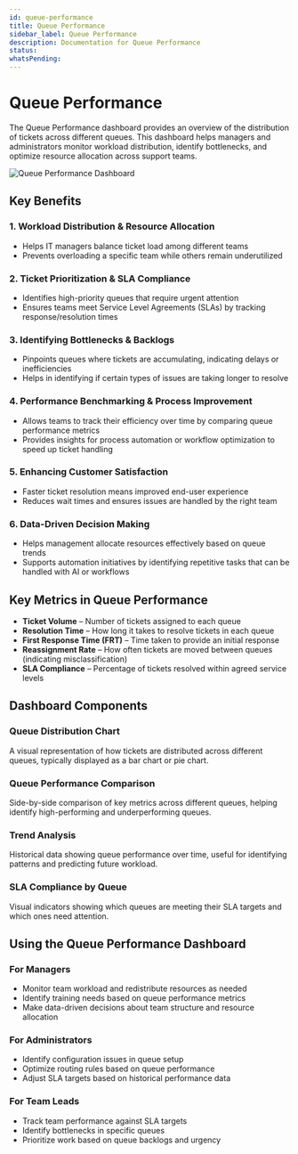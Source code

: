 ```yaml
---
id: queue-performance
title: Queue Performance
sidebar_label: Queue Performance
description: Documentation for Queue Performance
status: 
whatsPending: 
---
```


# Queue Performance

The Queue Performance dashboard provides an overview of the distribution of tickets across different queues. This dashboard helps managers and administrators monitor workload distribution, identify bottlenecks, and optimize resource allocation across support teams.

![Queue Performance Dashboard](/img/Helpdesk/Queue_Performance.jpg)

## Key Benefits

### 1. Workload Distribution & Resource Allocation
- Helps IT managers balance ticket load among different teams
- Prevents overloading a specific team while others remain underutilized

### 2. Ticket Prioritization & SLA Compliance
- Identifies high-priority queues that require urgent attention
- Ensures teams meet Service Level Agreements (SLAs) by tracking response/resolution times

### 3. Identifying Bottlenecks & Backlogs
- Pinpoints queues where tickets are accumulating, indicating delays or inefficiencies
- Helps in identifying if certain types of issues are taking longer to resolve

### 4. Performance Benchmarking & Process Improvement
- Allows teams to track their efficiency over time by comparing queue performance metrics
- Provides insights for process automation or workflow optimization to speed up ticket handling

### 5. Enhancing Customer Satisfaction
- Faster ticket resolution means improved end-user experience
- Reduces wait times and ensures issues are handled by the right team

### 6. Data-Driven Decision Making
- Helps management allocate resources effectively based on queue trends
- Supports automation initiatives by identifying repetitive tasks that can be handled with AI or workflows

## Key Metrics in Queue Performance

- **Ticket Volume** – Number of tickets assigned to each queue
- **Resolution Time** – How long it takes to resolve tickets in each queue
- **First Response Time (FRT)** – Time taken to provide an initial response
- **Reassignment Rate** – How often tickets are moved between queues (indicating misclassification)
- **SLA Compliance** – Percentage of tickets resolved within agreed service levels

## Dashboard Components

### Queue Distribution Chart
A visual representation of how tickets are distributed across different queues, typically displayed as a bar chart or pie chart.

### Queue Performance Comparison
Side-by-side comparison of key metrics across different queues, helping identify high-performing and underperforming queues.

### Trend Analysis
Historical data showing queue performance over time, useful for identifying patterns and predicting future workload.

### SLA Compliance by Queue
Visual indicators showing which queues are meeting their SLA targets and which ones need attention.

## Using the Queue Performance Dashboard

### For Managers
- Monitor team workload and redistribute resources as needed
- Identify training needs based on queue performance metrics
- Make data-driven decisions about team structure and resource allocation

### For Administrators
- Identify configuration issues in queue setup
- Optimize routing rules based on queue performance
- Adjust SLA targets based on historical performance data

### For Team Leads
- Track team performance against SLA targets
- Identify bottlenecks in specific queues
- Prioritize work based on queue backlogs and urgency
